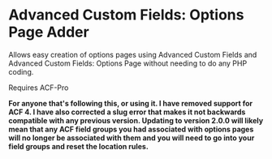Advanced Custom Fields: Options Page Adder
==========================================

Allows easy creation of options pages using Advanced Custom Fields and Advanced Custom Fields: Options Page without needing to do any PHP coding.

Requires ACF-Pro

**For anyone that's following this, or using it. I have removed support for ACF 4. I have also corrected a slug error that makes it not backwards compatible with any previous version. Updating to version 2.0.0 will likely mean that any ACF field groups you had associated with options pages will no longer be associated with them and you will need to go into your field groups and reset the location rules.**